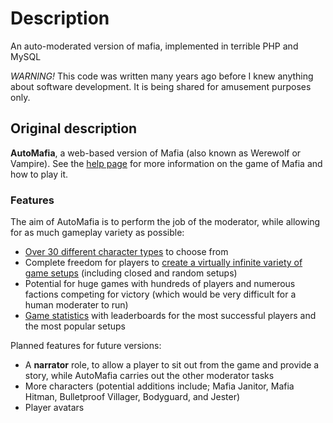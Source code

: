 # Description

An auto-moderated version of mafia, implemented in terrible PHP and MySQL

*WARNING!* This code was written many years ago before I knew anything about software development. It is being shared for amusement purposes only.

## Original description

**AutoMafia**, a web-based version of Mafia (also known as Werewolf or Vampire). See the [help page](mafia/help.php) for more information on the game of Mafia and how to play it.

### Features

The aim of AutoMafia is to perform the job of the moderator, while allowing for as much gameplay variety as possible:

*   [Over 30 different character types](mafia/charlist.php) to choose from
*   Complete freedom for players to [create a virtually infinite variety of game setups](mafia/newsetup.php) (including closed and random setups)
*   Potential for huge games with hundreds of players and numerous factions competing for victory (which would be very difficult for a human moderater to run)
*   [Game statistics](mafia/stats.php) with leaderboards for the most successful players and the most popular setups

Planned features for future versions:

*   A **narrator** role, to allow a player to sit out from the game and provide a story, while AutoMafia carries out the other moderator tasks
*   More characters (potential additions include; Mafia Janitor, Mafia Hitman, Bulletproof Villager, Bodyguard, and Jester)
*   Player avatars
